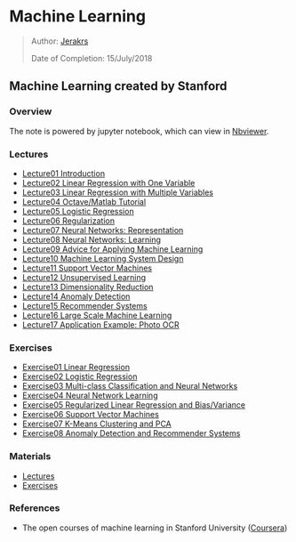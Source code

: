 # Machine Learning

> Author: [Jerakrs](http://jerakrs.com/)
>
> Date of Completion: 15/July/2018

## Machine Learning created by Stanford

### Overview

The note is powered by jupyter notebook, which can view in [Nbviewer](http://nbviewer.jupyter.org/github/JeraKrs/Notes/blob/master/Machine%20Learning/Stanford%20University/README.ipynb).


### Lectures

* [Lecture01 Introduction](http://nbviewer.jupyter.org/github/JeraKrs/Notes/blob/master/Machine%20Learning/Stanford%20University/Lecture01.ipynb)
* [Lecture02 Linear Regression with One Variable](http://nbviewer.jupyter.org/github/JeraKrs/Notes/blob/master/Machine%20Learning/Stanford%20University/Lecture02.ipynb)
* [Lecture03 Linear Regression with Multiple Variables](http://nbviewer.jupyter.org/github/JeraKrs/Notes/blob/master/Machine%20Learning/Stanford%20University/Lecture03.ipynb)
* [Lecture04 Octave/Matlab Tutorial](http://nbviewer.jupyter.org/github/JeraKrs/Notes/blob/master/Machine%20Learning/Stanford%20University/Lecture04.ipynb)
* [Lecture05 Logistic Regression](http://nbviewer.jupyter.org/github/JeraKrs/Notes/blob/master/Machine%20Learning/Stanford%20University/Lecture05.ipynb)
* [Lecture06 Regularization](http://nbviewer.jupyter.org/github/JeraKrs/Notes/blob/master/Machine%20Learning/Stanford%20University/Lecture06.ipynb)
* [Lecture07 Neural Networks: Representation](http://nbviewer.jupyter.org/github/JeraKrs/Notes/blob/master/Machine%20Learning/Stanford%20University/Lecture07.ipynb)
* [Lecture08 Neural Networks: Learning](http://nbviewer.jupyter.org/github/JeraKrs/Notes/blob/master/Machine%20Learning/Stanford%20University/Lecture08.ipynb)
* [Lecture09 Advice for Applying Machine Learning](http://nbviewer.jupyter.org/github/JeraKrs/Notes/blob/master/Machine%20Learning/Stanford%20University/Lecture09.ipynb)
* [Lecture10 Machine Learning System Design](http://nbviewer.jupyter.org/github/JeraKrs/Notes/blob/master/Machine%20Learning/Stanford%20University/Lecture10.ipynb)
* [Lecture11 Support Vector Machines](http://nbviewer.jupyter.org/github/JeraKrs/Notes/blob/master/Machine%20Learning/Stanford%20University/Lecture11.ipynb)
* [Lecture12 Unsupervised Learning](http://nbviewer.jupyter.org/github/JeraKrs/Notes/blob/master/Machine%20Learning/Stanford%20University/Lecture12.ipynb)
* [Lecture13 Dimensionality Reduction](http://nbviewer.jupyter.org/github/JeraKrs/Notes/blob/master/Machine%20Learning/Stanford%20University/Lecture13.ipynb)
* [Lecture14 Anomaly Detection](http://nbviewer.jupyter.org/github/JeraKrs/Notes/blob/master/Machine%20Learning/Stanford%20University/Lecture14.ipynb)
* [Lecture15 Recommender Systems](http://nbviewer.jupyter.org/github/JeraKrs/Notes/blob/master/Machine%20Learning/Stanford%20University/Lecture15.ipynb)
* [Lecture16 Large Scale Machine Learning](http://nbviewer.jupyter.org/github/JeraKrs/Notes/blob/master/Machine%20Learning/Stanford%20University/Lecture16.ipynb)
* [Lecture17 Application Example: Photo OCR](http://nbviewer.jupyter.org/github/JeraKrs/Notes/blob/master/Machine%20Learning/Stanford%20University/Lecture17.ipynb)

### Exercises

* [Exercise01 Linear Regression](https://github.com/JeraKrs/notes/tree/master/Machine%20Learning/Stanford%20University/Exercise01)
* [Exercise02 Logistic Regression](https://github.com/JeraKrs/notes/tree/master/Machine%20Learning/Stanford%20University/Exercise02)
* [Exercise03 Multi-class Classification and Neural Networks](https://github.com/JeraKrs/notes/tree/master/Machine%20Learning/Stanford%20University/Exercise03)
* [Exercise04 Neural Network Learning](https://github.com/JeraKrs/notes/tree/master/Machine%20Learning/Stanford%20University/Exercise04)
* [Exercise05 Regularized Linear Regression and Bias/Variance](https://github.com/JeraKrs/notes/tree/master/Machine%20Learning/Stanford%20University/Exercise05)
* [Exercise06 Support Vector Machines](https://github.com/JeraKrs/notes/tree/master/Machine%20Learning/Stanford%20University/Exercise06)
* [Exercise07 K-Means Clustering and PCA](https://github.com/JeraKrs/notes/tree/master/Machine%20Learning/Stanford%20University/Exercise07)
* [Exercise08 Anomaly Detection and Recommender Systems](https://github.com/JeraKrs/notes/tree/master/Machine%20Learning/Stanford%20University/Exercise08)

### Materials

* [Lectures](https://drive.google.com/drive/u/0/folders/1z1e6ZSaapqdH-WRPflpIDhGBEyqSGg5F)
* [Exercises](https://drive.google.com/drive/u/0/folders/1XYd9JOPSHR4GozwBRVL1d5bXDCGEZLSU)

### References

* The open courses of machine learning in Stanford University ([Coursera](https://www.coursera.org/learn/machine-learning/home/welcome))
